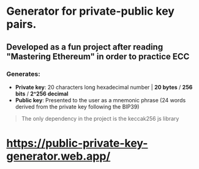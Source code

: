 # Generator for private-public key pairs.

## Developed as a fun project after reading "Mastering Ethereum" in order to practice ECC

### Generates:
- **Private key**: 20 characters long hexadecimal number | **20 bytes** / **256 bits** / **2^256 decimal**
- **Public key**: Presented to the user as a mnemonic phrase (24 words derived from the private key following the BIP39)

> The only dependency in the project is the keccak256 js library

# https://public-private-key-generator.web.app/
